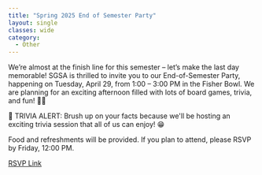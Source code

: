```yaml
---
title: "Spring 2025 End of Semester Party"
layout: single
classes: wide
category:
  - Other
---
```


We’re almost at the finish line for this semester – let’s make the last day memorable! SGSA is thrilled to invite you to our End-of-Semester Party, happening on Tuesday, April 29, from 1:00 – 3:00 PM in the Fisher Bowl. We are planning for an exciting afternoon filled with lots of board games, trivia, and fun! 🎊😊

🎯 TRIVIA ALERT: Brush up on your facts because we'll be hosting an exciting trivia session that all of us can enjoy! 😁 

Food and refreshments will be provided. If you plan to attend, please RSVP by Friday, 12:00 PM.

[RSVP Link](<https://urldefense.com/v3/__https://forms.gle/k3SEmrj7fDby6dyd6__;!!KwNVnqRv!DWBFubdQFBBeJjzLR2ubJrbimyOsV3i9zXnu4UxBu72FVzZlbKKJV15Ds745Hsq1AOT6lawUBsGYttjj20EewNjqMidsRBc$>)



<!--
### Gallery 
{% include gallery id="layouts_gallery" %}
-->

